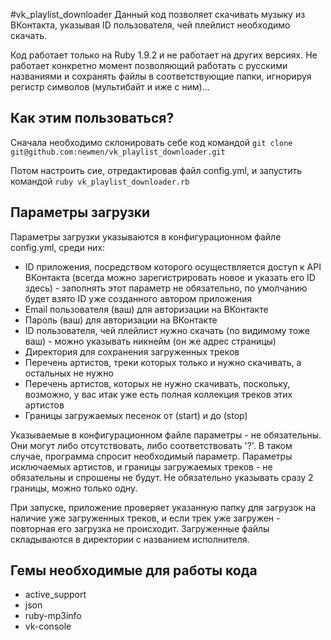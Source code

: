 #vk_playlist_downloader
Данный код позволяет скачивать музыку из ВКонтакта, указывая ID пользователя, чей плейлист необходимо скачать.

Код работает только на Ruby 1.9.2 и не работает на других версиях. Не работает конкретно момент позволяющий работать с русскими названиями и сохранять файлы в соответствующие папки, игнорируя регистр символов (мультибайт и иже с ним)...

## Как этим пользоваться?
Сначала необходимо склонировать себе код командой
``
 git clone git@github.com:newmen/vk_playlist_downloader.git 
``

Потом настроить сие, отредактировав файл config.yml, и запустить командой
``
 ruby vk_playlist_downloader.rb 
``

## Параметры загрузки
Параметры загрузки указываются в конфигурационном файле config.yml, среди них:

- ID приложения, посредством которого осуществляется доступ к API ВКонтакта (всегда можно зарегистрировать новое и указать его ID здесь) - заполнять этот параметр не обязательно, по умолчанию будет взято ID уже созданного автором приложения
- Email пользователя (ваш) для авторизации на ВКонтакте
- Пароль (ваш) для авторизации на ВКонтакте
- ID пользователя, чей плейлист нужно скачать (по видимому тоже ваш) - можно указывать никнейм (он же адрес страницы)
- Директория для сохранения загруженных треков
- Перечень артистов, треки которых только и нужно скачивать, а остальных не нужно
- Перечень артистов, которых не нужно скачивать, поскольку, возможно, у вас итак уже есть полная коллекция треков этих артистов
- Границы загружаемых песенок от (start) и до (stop)

Указываемые в конфигурационном файле параметры - не обязательны. Они могут либо отсутствовать, либо соответствовать '?'. В таком случае, программа спросит необходимый параметр.
Параметры исключаемых артистов, и границы загружаемых треков - не обязательны и спрошены не будут. Не обязательно указывать сразу 2 границы, можно только одну.

При запуске, приложение проверяет указанную папку для загрузок на наличие уже загруженных треков, и если трек уже загружен - повторная его загрузка не происходит.
Загруженные файлы складываются в директории с названием исполнителя.

## Гемы необходимые для работы кода
- active_support
- json
- ruby-mp3info
- vk-console

